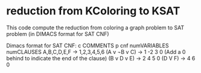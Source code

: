 # reduction from KColoring to KSAT
 This code compute the reduction from coloring a graph problem to SAT problem (in DIMACS format for SAT CNF)
 
 Dimacs format for SAT CNF:
      c COMMENTS
      p cnf numVARIABLES numCLAUSES
      A,B,C,D,E,F  -> 1,2,3,4,5,6
      (A v ¬B v C) -> 1 -2 3 0 (Add a 0 behind to indicate the end of the clause)
      (B v D v E)  -> 2 4 5 0
      (D V F)      -> 4 6 0

